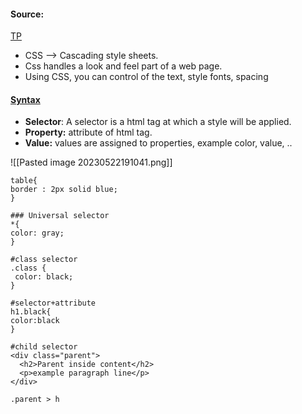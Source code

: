 #### Source:
[TP](https://www.tutorialspoint.com/css/what_is_css.htm)

* CSS --> Cascading style sheets.
* Css handles a look and feel part of a web page.
* Using CSS, you can control of the text, style fonts, spacing


#### [Syntax](https://www.tutorialspoint.com/css/css_syntax.htm)

* **Selector**: A selector is a html tag at which a style will be applied.
* **Property:** attribute of html tag.
* **Value:** values are assigned to properties, example color, value, ..

![[Pasted image 20230522191041.png]]

```
table{
border : 2px solid blue;
}
```

```
### Universal selector
*{
color: gray;
}
```

```
#class selector
.class {
 color: black;
}
```

```
#selector+attribute
h1.black{
color:black
}
```

```
#child selector
<div class="parent">
  <h2>Parent inside content</h2>
  <p>example paragraph line</p>
</div>

.parent > h
```